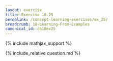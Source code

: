 ```yaml
---
layout: exercise
title: Exercise 18.25
permalink: /concept-learning-exercises/ex_25/
breadcrumb: 18-Learning-From-Examples
canonical_id: ch18ex25
---
```


{% include mathjax_support %}
<div id="hiddden">{% include_relative question.md %}</div>